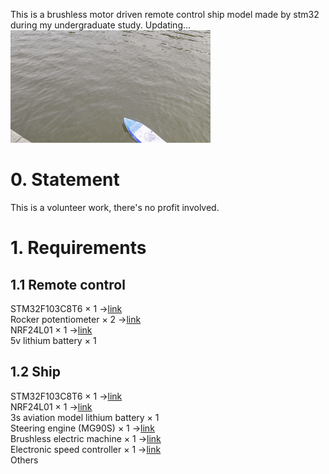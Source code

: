 This is a brushless motor driven remote control ship model made by stm32 during my undergraduate study. Updating... \
![image](https://github.com/lane-cv/ship_model/blob/master/show.gif)
# 0. Statement
This is a volunteer work, there's no profit involved.

# 1. Requirements

## 1.1 **Remote control**
STM32F103C8T6 $\times$ 1 ->[link](https://m.tb.cn/h.5xFwGkP13reQK37?tk=Z2fjWMbFNex) \
Rocker potentiometer $\times$ 2 ->[link](https://m.tb.cn/h.5xcme4sOZ0JTW2X?tk=1Te3WMbEX3z) \
NRF24L01 $\times$ 1 ->[link](https://m.tb.cn/h.5xcmQWK53v7KsK6?tk=hB39WMbwBUj) \
5v lithium battery $\times$ 1 

## 1.2 **Ship**
STM32F103C8T6 $\times$ 1 ->[link](https://m.tb.cn/h.5xFwGkP13reQK37?tk=Z2fjWMbFNex) \
NRF24L01 $\times$ 1 ->[link](https://m.tb.cn/h.5xcmQWK53v7KsK6?tk=hB39WMbwBUj) \
3s aviation model lithium battery $\times$ 1 \
Steering engine (MG90S)  $\times$ 1 ->[link](https://m.tb.cn/h.5DXc5u8oihO6gcP?tk=H8SLWMbDXlX) \
Brushless electric machine $\times$ 1 ->[link](https://m.tb.cn/h.5xFyaZGT3dzLgQW?tk=yduOWMbDMBl) \
Electronic speed controller $\times$ 1  ->[link](https://m.tb.cn/h.5xFyaZGT3dzLgQW?tk=yduOWMbDMBl) \
Others 

